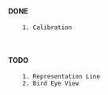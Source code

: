 #### DONE


        1. Calibration
        
<br>        


#### TODO

        1. Representation Line
        2. Bird Eye View





      
